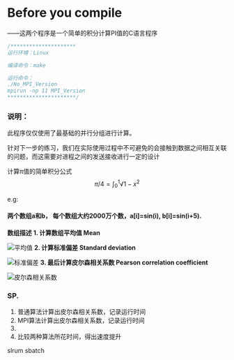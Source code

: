 # Before you compile

——这两个程序是一个简单的积分计算PI值的C语言程序

```c++
/*********************
运行环境：Linux

编译命令：make

运行命令：
./No_MPI_Version
mpirun -np 11 MPI_Version
**********************/
```

### 说明：

此程序仅仅使用了最基础的并行分组进行计算。

针对下一步的练习，我们在实际使用过程中不可避免的会接触到数据之间相互关联的问题，而这需要对进程之间的发送接收进行一定的设计

计算π值的简单积分公式
$$
π/4 = ∫_0^1√1-x^2
$$




e.g:

#### **两个数组a和b， 每个数组大约2000万个数，a[i]=sin(i), b[i]=sin(i+5).**

**数组描述**
**1. 计算数组平均值 Mean**

![平均值](https://img-blog.csdn.net/20171108224056686?watermark/2/text/aHR0cDovL2Jsb2cuY3Nkbi5uZXQvdTAxMzQyNjYwMw==/font/5a6L5L2T/fontsize/400/fill/I0JBQkFCMA==/dissolve/70/gravity/SouthEast)
**2. 计算标准偏差 Standard deviation**

![标准偏差](https://img-blog.csdn.net/20171108224158094?watermark/2/text/aHR0cDovL2Jsb2cuY3Nkbi5uZXQvdTAxMzQyNjYwMw==/font/5a6L5L2T/fontsize/400/fill/I0JBQkFCMA==/dissolve/70/gravity/SouthEast)
**3. 最后计算皮尔森相关系数 Pearson correlation coefficient**

![皮尔森相关系数](https://img-blog.csdn.net/20171108224346183?watermark/2/text/aHR0cDovL2Jsb2cuY3Nkbi5uZXQvdTAxMzQyNjYwMw==/font/5a6L5L2T/fontsize/400/fill/I0JBQkFCMA==/dissolve/70/gravity/SouthEast)

### **SP.**

1. 普通算法计算出皮尔森相关系数，记录运行时间
2. MPI算法计算出皮尔森相关系数，记录运行时间
3. 
3. 比较两种算法所花时间，得出速度提升











slrum sbatch


